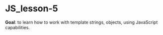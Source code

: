 # JS_lesson-5
**Goal**:  to learn how to work with template strings, objects, using JavaScript capabilities.
